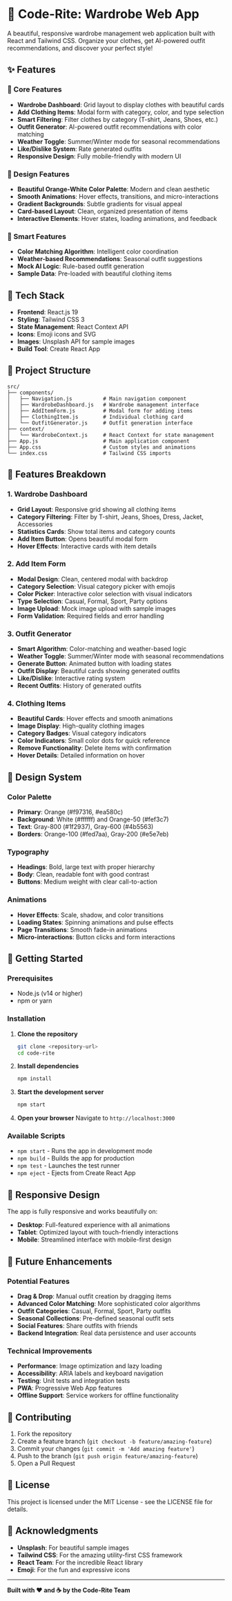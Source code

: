 # 👔 Code-Rite: Wardrobe Web App

A beautiful, responsive wardrobe management web application built with React and Tailwind CSS. Organize your clothes, get AI-powered outfit recommendations, and discover your perfect style!

## ✨ Features

### 🎯 Core Features
- **Wardrobe Dashboard**: Grid layout to display clothes with beautiful cards
- **Add Clothing Items**: Modal form with category, color, and type selection
- **Smart Filtering**: Filter clothes by category (T-shirt, Jeans, Shoes, etc.)
- **Outfit Generator**: AI-powered outfit recommendations with color matching
- **Weather Toggle**: Summer/Winter mode for seasonal recommendations
- **Like/Dislike System**: Rate generated outfits
- **Responsive Design**: Fully mobile-friendly with modern UI

### 🎨 Design Features
- **Beautiful Orange-White Color Palette**: Modern and clean aesthetic
- **Smooth Animations**: Hover effects, transitions, and micro-interactions
- **Gradient Backgrounds**: Subtle gradients for visual appeal
- **Card-based Layout**: Clean, organized presentation of items
- **Interactive Elements**: Hover states, loading animations, and feedback

### 🧠 Smart Features
- **Color Matching Algorithm**: Intelligent color coordination
- **Weather-based Recommendations**: Seasonal outfit suggestions
- **Mock AI Logic**: Rule-based outfit generation
- **Sample Data**: Pre-loaded with beautiful clothing items

## 🚀 Tech Stack

- **Frontend**: React.js 19
- **Styling**: Tailwind CSS 3
- **State Management**: React Context API
- **Icons**: Emoji icons and SVG
- **Images**: Unsplash API for sample images
- **Build Tool**: Create React App

## 📁 Project Structure

```
src/
├── components/
│   ├── Navigation.js          # Main navigation component
│   ├── WardrobeDashboard.js   # Wardrobe management interface
│   ├── AddItemForm.js         # Modal form for adding items
│   ├── ClothingItem.js        # Individual clothing card
│   └── OutfitGenerator.js     # Outfit generation interface
├── context/
│   └── WardrobeContext.js     # React Context for state management
├── App.js                     # Main application component
├── App.css                    # Custom styles and animations
└── index.css                  # Tailwind CSS imports
```

## 🎯 Features Breakdown

### 1. Wardrobe Dashboard
- **Grid Layout**: Responsive grid showing all clothing items
- **Category Filtering**: Filter by T-shirt, Jeans, Shoes, Dress, Jacket, Accessories
- **Statistics Cards**: Show total items and category counts
- **Add Item Button**: Opens beautiful modal form
- **Hover Effects**: Interactive cards with item details

### 2. Add Item Form
- **Modal Design**: Clean, centered modal with backdrop
- **Category Selection**: Visual category picker with emojis
- **Color Picker**: Interactive color selection with visual indicators
- **Type Selection**: Casual, Formal, Sport, Party options
- **Image Upload**: Mock image upload with sample images
- **Form Validation**: Required fields and error handling

### 3. Outfit Generator
- **Smart Algorithm**: Color-matching and weather-based logic
- **Weather Toggle**: Summer/Winter mode with seasonal recommendations
- **Generate Button**: Animated button with loading states
- **Outfit Display**: Beautiful cards showing generated outfits
- **Like/Dislike**: Interactive rating system
- **Recent Outfits**: History of generated outfits

### 4. Clothing Items
- **Beautiful Cards**: Hover effects and smooth animations
- **Image Display**: High-quality clothing images
- **Category Badges**: Visual category indicators
- **Color Indicators**: Small color dots for quick reference
- **Remove Functionality**: Delete items with confirmation
- **Hover Details**: Detailed information on hover

## 🎨 Design System

### Color Palette
- **Primary**: Orange (#f97316, #ea580c)
- **Background**: White (#ffffff) and Orange-50 (#fef3c7)
- **Text**: Gray-800 (#1f2937), Gray-600 (#4b5563)
- **Borders**: Orange-100 (#fed7aa), Gray-200 (#e5e7eb)

### Typography
- **Headings**: Bold, large text with proper hierarchy
- **Body**: Clean, readable font with good contrast
- **Buttons**: Medium weight with clear call-to-action

### Animations
- **Hover Effects**: Scale, shadow, and color transitions
- **Loading States**: Spinning animations and pulse effects
- **Page Transitions**: Smooth fade-in animations
- **Micro-interactions**: Button clicks and form interactions

## 🚀 Getting Started

### Prerequisites
- Node.js (v14 or higher)
- npm or yarn

### Installation

1. **Clone the repository**
   ```bash
   git clone <repository-url>
   cd code-rite
   ```

2. **Install dependencies**
   ```bash
   npm install
   ```

3. **Start the development server**
   ```bash
   npm start
   ```

4. **Open your browser**
   Navigate to `http://localhost:3000`

### Available Scripts

- `npm start` - Runs the app in development mode
- `npm build` - Builds the app for production
- `npm test` - Launches the test runner
- `npm eject` - Ejects from Create React App

## 📱 Responsive Design

The app is fully responsive and works beautifully on:
- **Desktop**: Full-featured experience with all animations
- **Tablet**: Optimized layout with touch-friendly interactions
- **Mobile**: Streamlined interface with mobile-first design

## 🎯 Future Enhancements

### Potential Features
- **Drag & Drop**: Manual outfit creation by dragging items
- **Advanced Color Matching**: More sophisticated color algorithms
- **Outfit Categories**: Casual, Formal, Sport, Party outfits
- **Seasonal Collections**: Pre-defined seasonal outfit sets
- **Social Features**: Share outfits with friends
- **Backend Integration**: Real data persistence and user accounts

### Technical Improvements
- **Performance**: Image optimization and lazy loading
- **Accessibility**: ARIA labels and keyboard navigation
- **Testing**: Unit tests and integration tests
- **PWA**: Progressive Web App features
- **Offline Support**: Service workers for offline functionality

## 🤝 Contributing

1. Fork the repository
2. Create a feature branch (`git checkout -b feature/amazing-feature`)
3. Commit your changes (`git commit -m 'Add amazing feature'`)
4. Push to the branch (`git push origin feature/amazing-feature`)
5. Open a Pull Request

## 📄 License

This project is licensed under the MIT License - see the LICENSE file for details.

## 🙏 Acknowledgments

- **Unsplash**: For beautiful sample images
- **Tailwind CSS**: For the amazing utility-first CSS framework
- **React Team**: For the incredible React library
- **Emoji**: For the fun and expressive icons

---

**Built with ❤️ and ☕ by the Code-Rite Team**
